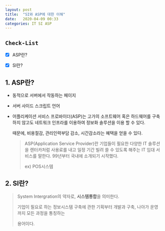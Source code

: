 ```yaml
---
layout: post
title:  "SI와 ASP에 대한 이해"
date:   2020-04-09 00:33
categories: IT SI ASP
---
```


## `Check-List`

- [x]  ASP란?
- [x]  SI란?



## 1. ASP란?

- 동적으로 서버에서 작동하는 페이지

- 서버 사이드 스크립트 언어

- 어플리케이션 서비스 프로바이더(ASP)는 고가의 소프트웨어 혹은 하드웨어를 구축하지 않고도 네트워크 인프라를 이용하여 정보화 솔루션을 이용 할 수 있다.

  때문에, 비용절감, 관리인력부담 감소, 시간감소라는 혜택을 얻을 수 있다.

  > ASP(Application Service Provider)란 기업들이 필요한 다양한 IT 솔루션을 렌터카처럼 사용료를 내고 일정 기간 빌려 쓸 수 있도록 해주는 IT 임대 서비스를 말한다. 99년부터 국내에 소개되기 시작했다.
  >
  > ex) POS시스템

## 2. SI란?

> System Intergration의 약자로, **시스템통합**을 의미한다.
>
> 기업이 필요로 하는 정보시스템 구축에 관한 기획부터 개발과 구축, 나아가 운영까지 모든 과정을 통칭하는
>
> 용어이다.









